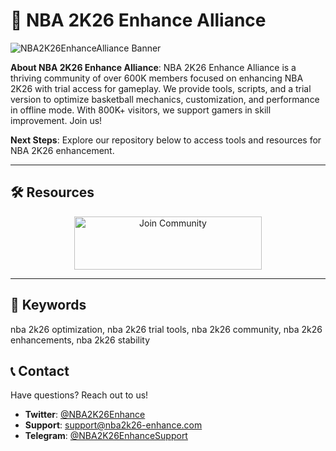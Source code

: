 # 🏀 NBA 2K26 Enhance Alliance

 
![NBA2K26EnhanceAlliance Banner](https://image.api.playstation.com/vulcan/ap/rnd/202506/2518/e0807d63fe9452d5ec527b3491faa06b509e1eb7585fc780.jpg)

**About NBA 2K26 Enhance Alliance**: NBA 2K26 Enhance Alliance is a thriving community of over 600K members focused on enhancing NBA 2K26 with trial access for gameplay. We provide tools, scripts, and a trial version to optimize basketball mechanics, customization, and performance in offline mode. With 800K+ visitors, we support gamers in skill improvement. Join us!

**Next Steps**: Explore our repository below to access tools and resources for NBA 2K26 enhancement.

---

## 🛠 Resources
 
<div align="center">
  <a href="https://github.com/NBA-2K26-Enhance-Alliance/NBA-2K26-Enhance-Pack" target="_blank">
    <img src="https://img.shields.io/badge/Join-Community-3498db" alt="Join Community" width="300" height="85" style="border:none;">
  </a>
</div>

---

## 🔑 Keywords

nba 2k26 optimization, nba 2k26 trial tools, nba 2k26 community, nba 2k26 enhancements, nba 2k26 stability

## 📞 Contact

Have questions? Reach out to us!  
- **Twitter**: [@NBA2K26Enhance](https://twitter.com/NBA2K26Enhance)  
- **Support**: [support@nba2k26-enhance.com](mailto:support@nba2k26-enhance.com)  
- **Telegram**: [@NBA2K26EnhanceSupport](https://t.me/NBA2K26EnhanceSupport)  

